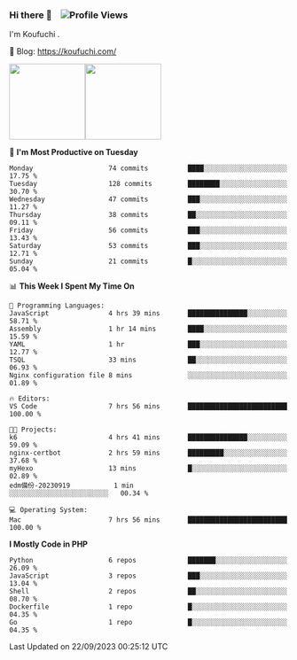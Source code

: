 ### Hi there 👋 &nbsp;&nbsp; ![Profile Views](http://img.shields.io/badge/Profile%20Views-122-blue)

I'm Koufuchi . 

📔 Blog: <https://koufuchi.com/>

<img align="" height="137px" src="https://github-readme-stats-seven-nu-30.vercel.app/api?username=Koufuchi&hide=issues,contribs&show_icons=true&line_height=21&theme=radical&locale=en" /><img align="" height="137px" src="https://github-readme-stats-seven-nu-30.vercel.app/api/top-langs/?username=Koufuchi&layout=compact&hide=blade,html,css,pug,scss&theme=radical&locale=en" />

<!--START_SECTION:waka-->
📅 **I'm Most Productive on Tuesday** 

```text
Monday                   74 commits          ████░░░░░░░░░░░░░░░░░░░░░   17.75 % 
Tuesday                  128 commits         ████████░░░░░░░░░░░░░░░░░   30.70 % 
Wednesday                47 commits          ███░░░░░░░░░░░░░░░░░░░░░░   11.27 % 
Thursday                 38 commits          ██░░░░░░░░░░░░░░░░░░░░░░░   09.11 % 
Friday                   56 commits          ███░░░░░░░░░░░░░░░░░░░░░░   13.43 % 
Saturday                 53 commits          ███░░░░░░░░░░░░░░░░░░░░░░   12.71 % 
Sunday                   21 commits          █░░░░░░░░░░░░░░░░░░░░░░░░   05.04 % 
```


📊 **This Week I Spent My Time On** 

```text
💬 Programming Languages: 
JavaScript               4 hrs 39 mins       ███████████████░░░░░░░░░░   58.71 % 
Assembly                 1 hr 14 mins        ████░░░░░░░░░░░░░░░░░░░░░   15.59 % 
YAML                     1 hr                ███░░░░░░░░░░░░░░░░░░░░░░   12.77 % 
TSQL                     33 mins             ██░░░░░░░░░░░░░░░░░░░░░░░   06.93 % 
Nginx configuration file 8 mins              ░░░░░░░░░░░░░░░░░░░░░░░░░   01.89 % 

🔥 Editors: 
VS Code                  7 hrs 56 mins       █████████████████████████   100.00 % 

🐱‍💻 Projects: 
k6                       4 hrs 41 mins       ███████████████░░░░░░░░░░   59.09 % 
nginx-certbot            2 hrs 59 mins       █████████░░░░░░░░░░░░░░░░   37.68 % 
myHexo                   13 mins             █░░░░░░░░░░░░░░░░░░░░░░░░   02.89 % 
edm備份-20230919           1 min               ░░░░░░░░░░░░░░░░░░░░░░░░░   00.34 % 

💻 Operating System: 
Mac                      7 hrs 56 mins       █████████████████████████   100.00 % 
```

**I Mostly Code in PHP** 

```text
Python                   6 repos             ███████░░░░░░░░░░░░░░░░░░   26.09 % 
JavaScript               3 repos             ███░░░░░░░░░░░░░░░░░░░░░░   13.04 % 
Shell                    2 repos             ██░░░░░░░░░░░░░░░░░░░░░░░   08.70 % 
Dockerfile               1 repo              █░░░░░░░░░░░░░░░░░░░░░░░░   04.35 % 
Go                       1 repo              █░░░░░░░░░░░░░░░░░░░░░░░░   04.35 % 
```




 Last Updated on 22/09/2023 00:25:12 UTC
<!--END_SECTION:waka-->


